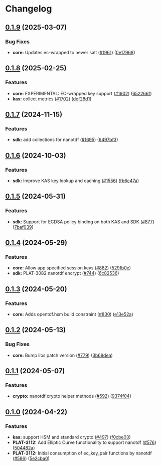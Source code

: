 # Changelog

## [0.1.9](https://github.com/opentdf/platform/compare/lib/ocrypto/v0.1.8...lib/ocrypto/v0.1.9) (2025-03-07)


### Bug Fixes

* **core:** Updates ec-wrapped to newer salt ([#1961](https://github.com/opentdf/platform/issues/1961)) ([0e17968](https://github.com/opentdf/platform/commit/0e17968e4bd4e69ddf7f676733327d6f0e0e36f0))

## [0.1.8](https://github.com/opentdf/platform/compare/lib/ocrypto/v0.1.7...lib/ocrypto/v0.1.8) (2025-02-25)


### Features

* **core:** EXPERIMENTAL: EC-wrapped key support ([#1902](https://github.com/opentdf/platform/issues/1902)) ([652266f](https://github.com/opentdf/platform/commit/652266f212ba10b2492a84741f68391a1d39e007))
* **kas:** collect metrics ([#1702](https://github.com/opentdf/platform/issues/1702)) ([def28d1](https://github.com/opentdf/platform/commit/def28d1984b0b111a07330a3eb59c1285206062d))

## [0.1.7](https://github.com/opentdf/platform/compare/lib/ocrypto/v0.1.6...lib/ocrypto/v0.1.7) (2024-11-15)


### Features

* **sdk:** add collections for nanotdf  ([#1695](https://github.com/opentdf/platform/issues/1695)) ([6497bf3](https://github.com/opentdf/platform/commit/6497bf3a7cee9b6900569bc6cc2c39b2f647fb52))

## [0.1.6](https://github.com/opentdf/platform/compare/lib/ocrypto/v0.1.5...lib/ocrypto/v0.1.6) (2024-10-03)


### Features

* **sdk:** Improve KAS key lookup and caching ([#1556](https://github.com/opentdf/platform/issues/1556)) ([fb6c47a](https://github.com/opentdf/platform/commit/fb6c47a95f2e91748436a76aeef46a81273bb10d))

## [0.1.5](https://github.com/opentdf/platform/compare/lib/ocrypto/v0.1.4...lib/ocrypto/v0.1.5) (2024-05-31)


### Features

* **sdk:** Support for ECDSA policy binding on both KAS and SDK ([#877](https://github.com/opentdf/platform/issues/877)) ([7baf039](https://github.com/opentdf/platform/commit/7baf03928eb3d29f615359860f9217a69b51c1fe))

## [0.1.4](https://github.com/opentdf/platform/compare/lib/ocrypto/v0.1.3...lib/ocrypto/v0.1.4) (2024-05-29)


### Features

* **core:** Allow app specified session keys ([#882](https://github.com/opentdf/platform/issues/882)) ([529fb0e](https://github.com/opentdf/platform/commit/529fb0ec775eca93f8cdd83388eba950a5e81bba))
* **sdk:** PLAT-3082 nanotdf encrypt ([#744](https://github.com/opentdf/platform/issues/744)) ([6c82536](https://github.com/opentdf/platform/commit/6c8253689ec65e68c2114750c10c501423cbe03c))

## [0.1.3](https://github.com/opentdf/platform/compare/lib/ocrypto/v0.1.2...lib/ocrypto/v0.1.3) (2024-05-20)


### Features

* **core:** Adds opentdf.hsm build constraint ([#830](https://github.com/opentdf/platform/issues/830)) ([e13e52a](https://github.com/opentdf/platform/commit/e13e52a5fb860213b195a14a5d2be087ffb49cb3))

## [0.1.2](https://github.com/opentdf/platform/compare/lib/ocrypto/v0.1.1...lib/ocrypto/v0.1.2) (2024-05-13)


### Bug Fixes

* **core:** Bump libs patch version ([#779](https://github.com/opentdf/platform/issues/779)) ([3b68dea](https://github.com/opentdf/platform/commit/3b68dea867609071047554a6a7697becaaee2805))

## [0.1.1](https://github.com/opentdf/platform/compare/lib/ocrypto/v0.1.0...lib/ocrypto/v0.1.1) (2024-05-07)


### Features

* **crypto:** nanotdf crypto helper methods ([#592](https://github.com/opentdf/platform/issues/592)) ([9374f04](https://github.com/opentdf/platform/commit/9374f044621936cbf40ff7b9913a68e289059219))

## [0.1.0](https://github.com/opentdf/platform/compare/lib/ocrypto-v0.1.0...lib/ocrypto/v0.1.0) (2024-04-22)


### Features

* **kas:** support HSM and standard crypto ([#497](https://github.com/opentdf/platform/issues/497)) ([f0cbe03](https://github.com/opentdf/platform/commit/f0cbe03b2c935ab141a3f296558f2d26a016fdc5))
* **PLAT-3112:** Add Elliptic Curve functionality to support nanotdf ([#576](https://github.com/opentdf/platform/issues/576)) ([504482a](https://github.com/opentdf/platform/commit/504482af216e0d91586e92e79554da9b7ffe6571))
* **PLAT-3112:** Initial consumption of ec_key_pair functions by nanotdf ([#586](https://github.com/opentdf/platform/issues/586)) ([5e2cba0](https://github.com/opentdf/platform/commit/5e2cba0a6a44bda440cf624f2131a9439d31f997))
